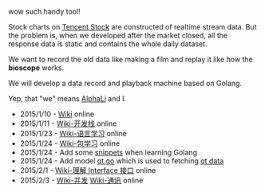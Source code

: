 wow such handy tool!

Stock charts on [Tencent Stock](http://stockhtm.finance.qq.com/hqing/zhishu/000001.htm) are constructed of realtime stream data. But the problem is, when we developed after the market closed, all the response data is static and contains the whole daily dataset.

We want to record the old data like making a film and replay it like how the **bioscope** works.

We will develop a data record and playback machine based on Golang.

Yep, that "we" means [AlphaLi](https://github.com/alphali) and I.


 * 2015/1/10 - [Wiki](https://github.com/lenville/bioscope/wiki) online
 * 2015/1/11 - [Wiki-开发栈](https://github.com/lenville/bioscope/wiki/开发栈) online
 * 2015/1/23 - [Wiki-语言学习](https://github.com/lenville/bioscope/wiki/语言学习) online
 * 2015/1/24 - [Wiki-包学习](https://github.com/lenville/bioscope/wiki/包学习) online
 * 2015/1/24 - Add some [snippets](https://github.com/lenville/bioscope/tree/master/snippets) when learning Golang
 * 2015/1/24 - Add model [qt.go](https://github.com/lenville/bioscope/blob/master/qt.go) which is used to fetching [qt data](http://qt.gtimg.cn/q=usGOOG)
 * 2015/2/1 - [Wiki-理解 Interface 接口](https://github.com/lenville/bioscope/wiki/理解-Interface-接口) online
 * 2015/2/3 - [Wiki-并发](https://github.com/lenville/bioscope/wiki/%E5%B9%B6%E5%8F%91) [Wiki-通讯](https://github.com/lenville/bioscope/wiki/%E9%80%9A%E8%AE%AF) online


